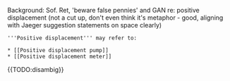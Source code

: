 Background: Sof. Ret, 'beware false pennies' and GAN re: positive displacement  (not a cut up, don't even think it's metaphor - good, aligning with Jaeger suggestion statements on space clearly)

```
'''Positive displacement''' may refer to:

* [[Positive displacement pump]]
* [[Positive displacement meter]]
```

{{TODO:disambig}}